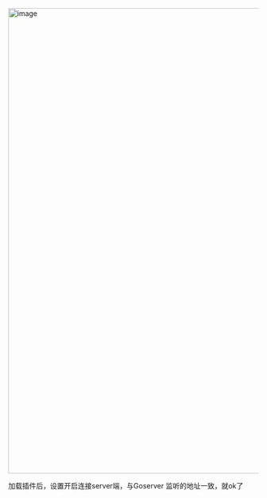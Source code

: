<img width="936" alt="image" src="https://github.com/forktopot/HaeProxy/assets/24220639/900e8f63-aa82-4b59-9482-755f77fa819e">

加载插件后，设置开启连接server端，与Goserver 监听的地址一致，就ok了

